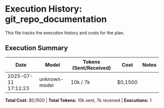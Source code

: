 # Execution History: git_repo_documentation

This file tracks the execution history and costs for the plan.

<!-- EXECUTION_HISTORY_START -->
<!-- timestamp,model,tokensSent,tokensReceived,messageCost,sessionCost,summary -->
<!-- EXEC_DATA: 2025-07-11T17:11:23.625705700,unknown-model,10000,7900,0.15,0.15, -->
<!-- EXECUTION_HISTORY_END -->

## Execution Summary

| Date | Model | Tokens (Sent/Received) | Cost | Notes |
| ---- | ----- | --------------------- | ---- | ----- |
| 2025-07-11 17:11:23 | unknown-model | 10k / 7k | $0,1500 |  |

**Total Cost:** $0,1500 | **Total Tokens:** 10k sent, 7k received | **Executions:** 1
